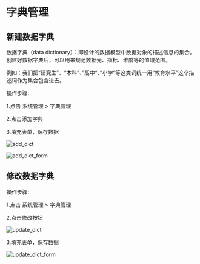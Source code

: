 # 字典管理

## 新建数据字典

数据字典（data dictionary）：即设计的数据模型中数据对象的描述信息的集合。创建好数据字典后，可以用来规范数据元、指标、维度等的值域范围。

例如：我们把“研究生”、“本科”、”高中“、”小学“等这类词统一用“教育水平”这个描述词作为集合包含进去。

操作步骤:

1.点击 系统管理 > 字典管理

2.点击添加字典

3.填充表单，保存数据

![add_dict](/assets/img/system/dict/add_dict.png)


![add_dict_form](/assets/img/system/dict/add_dict_form.png)

## 修改数据字典

操作步骤:

1.点击 系统管理 > 字典管理

2.点击修改按钮

![update_dict](/assets/img/system/dict/update_dict.png)


3.填充表单，保存数据

![update_dict_form](/assets/img/system/dict/update_dict_form.png)